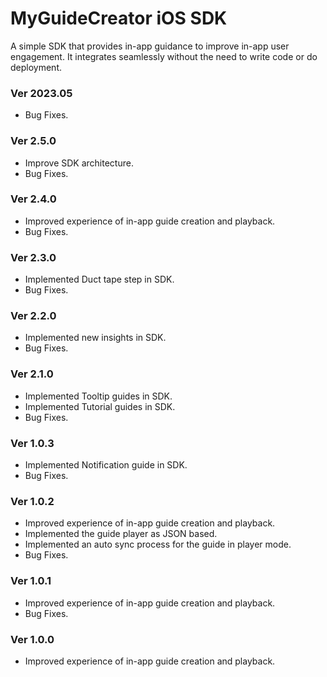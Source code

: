 
# MyGuideCreator iOS SDK
A simple SDK that provides in-app guidance to improve in-app user engagement. It integrates seamlessly without the need to write code or do deployment. 

### Ver 2023.05
 - Bug Fixes.
 
### Ver 2.5.0
 - Improve SDK architecture. 
 - Bug Fixes.
 
### Ver 2.4.0
 - Improved experience of in-app guide creation and playback. 
 - Bug Fixes.

### Ver 2.3.0
 - Implemented Duct tape step in SDK.
 - Bug Fixes.

### Ver 2.2.0
 - Implemented new insights in SDK.
 - Bug Fixes.

### Ver 2.1.0
 - Implemented Tooltip guides in SDK.
 - Implemented Tutorial guides in SDK.
 - Bug Fixes.
 
### Ver 1.0.3
 - Implemented Notification guide in SDK.
 - Bug Fixes.
 
### Ver 1.0.2
 - Improved experience of in-app guide creation and playback.
 - Implemented the guide player as JSON based.
 - Implemented an auto sync process for the guide in player mode.
 - Bug Fixes.
 
### Ver 1.0.1
 - Improved experience of in-app guide creation and playback.
 - Bug Fixes.
 
### Ver 1.0.0
 - Improved experience of in-app guide creation and playback.
